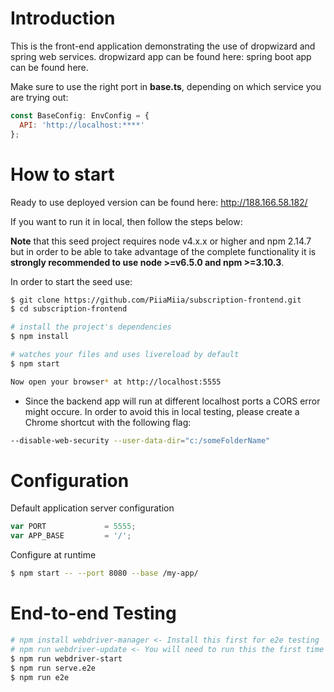 # Introduction
This is the front-end application demonstrating the use of dropwizard and spring web services.
dropwizard app can be found here:
spring boot app can be found here.

Make sure to use the right port in **base.ts**, depending on which service you are trying out:
```javascript
const BaseConfig: EnvConfig = {
  API: 'http://localhost:****'
};
```

# How to start

Ready to use deployed version can be found here: http://188.166.58.182/

If you want to run it in local, then follow the steps below:

**Note** that this seed project requires node v4.x.x or higher and npm 2.14.7 but in order to be able to take advantage of the complete functionality it is **strongly recommended to use node >=v6.5.0 and npm >=3.10.3**.

In order to start the seed use:


```bash
$ git clone https://github.com/PiiaMiia/subscription-frontend.git
$ cd subscription-frontend

# install the project's dependencies
$ npm install

# watches your files and uses livereload by default
$ npm start

Now open your browser* at http://localhost:5555
```

* Since the backend app will run at different localhost ports a CORS error might occure. In order to avoid this in local testing, please create a Chrome shortcut with the following flag:
```bash
--disable-web-security --user-data-dir="c:/someFolderName"
```


# Configuration

Default application server configuration

```js
var PORT             = 5555;
var APP_BASE         = '/';
```

Configure at runtime

```bash
$ npm start -- --port 8080 --base /my-app/
```

# End-to-end Testing
```bash
# npm install webdriver-manager <- Install this first for e2e testing
# npm run webdriver-update <- You will need to run this the first time
$ npm run webdriver-start
$ npm run serve.e2e
$ npm run e2e
```
